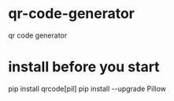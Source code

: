 # qr-code-generator
qr code generator

# install before you start
pip install qrcode[pil]
pip install --upgrade Pillow
